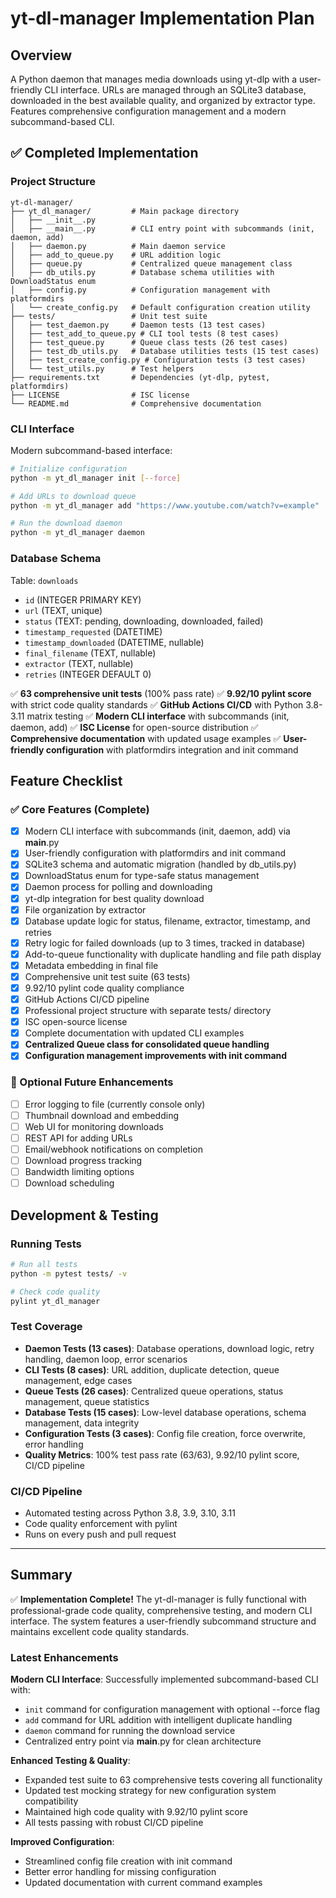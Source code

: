 # yt-dl-manager Implementation Plan

## Overview
A Python daemon that manages media downloads using yt-dlp with a user-friendly CLI interface. URLs are managed through an SQLite3 database, downloaded in the best available quality, and organized by extractor type. Features comprehensive configuration management and a modern subcommand-based CLI.

## ✅ Completed Implementation

### Project Structure
```
yt-dl-manager/
├── yt_dl_manager/         # Main package directory
│   ├── __init__.py
│   ├── __main__.py        # CLI entry point with subcommands (init, daemon, add)
│   ├── daemon.py          # Main daemon service
│   ├── add_to_queue.py    # URL addition logic
│   ├── queue.py           # Centralized queue management class
│   ├── db_utils.py        # Database schema utilities with DownloadStatus enum
│   ├── config.py          # Configuration management with platformdirs
│   └── create_config.py   # Default configuration creation utility
├── tests/                 # Unit test suite
│   ├── test_daemon.py     # Daemon tests (13 test cases)
│   ├── test_add_to_queue.py # CLI tool tests (8 test cases)
│   ├── test_queue.py      # Queue class tests (26 test cases)
│   ├── test_db_utils.py   # Database utilities tests (15 test cases)
│   ├── test_create_config.py # Configuration tests (3 test cases)
│   └── test_utils.py      # Test helpers
├── requirements.txt       # Dependencies (yt-dlp, pytest, platformdirs)
├── LICENSE                # ISC license
└── README.md              # Comprehensive documentation
```

### CLI Interface
Modern subcommand-based interface:
```bash
# Initialize configuration
python -m yt_dl_manager init [--force]

# Add URLs to download queue
python -m yt_dl_manager add "https://www.youtube.com/watch?v=example"

# Run the download daemon
python -m yt_dl_manager daemon
```

### Database Schema
Table: `downloads`
- `id` (INTEGER PRIMARY KEY)
- `url` (TEXT, unique)
- `status` (TEXT: pending, downloading, downloaded, failed)
- `timestamp_requested` (DATETIME)
- `timestamp_downloaded` (DATETIME, nullable)
- `final_filename` (TEXT, nullable)
- `extractor` (TEXT, nullable)
- `retries` (INTEGER DEFAULT 0)

✅ **63 comprehensive unit tests** (100% pass rate)
✅ **9.92/10 pylint score** with strict code quality standards
✅ **GitHub Actions CI/CD** with Python 3.8-3.11 matrix testing
✅ **Modern CLI interface** with subcommands (init, daemon, add)
✅ **ISC License** for open-source distribution
✅ **Comprehensive documentation** with updated usage examples
✅ **User-friendly configuration** with platformdirs integration and init command

## Feature Checklist

### ✅ Core Features (Complete)
- [x] Modern CLI interface with subcommands (init, daemon, add) via __main__.py
- [x] User-friendly configuration with platformdirs and init command
- [x] SQLite3 schema and automatic migration (handled by db_utils.py)
- [x] DownloadStatus enum for type-safe status management
- [x] Daemon process for polling and downloading
- [x] yt-dlp integration for best quality download
- [x] File organization by extractor
- [x] Database update logic for status, filename, extractor, timestamp, and retries
- [x] Retry logic for failed downloads (up to 3 times, tracked in database)
- [x] Add-to-queue functionality with duplicate handling and file path display
- [x] Metadata embedding in final file
- [x] Comprehensive unit test suite (63 tests)
- [x] 9.92/10 pylint code quality compliance
- [x] GitHub Actions CI/CD pipeline
- [x] Professional project structure with separate tests/ directory
- [x] ISC open-source license
- [x] Complete documentation with updated CLI examples
- [x] **Centralized Queue class for consolidated queue handling**
- [x] **Configuration management improvements with init command**

### 🔮 Optional Future Enhancements
- [ ] Error logging to file (currently console only)
- [ ] Thumbnail download and embedding
- [ ] Web UI for monitoring downloads
- [ ] REST API for adding URLs
- [ ] Email/webhook notifications on completion
- [ ] Download progress tracking
- [ ] Bandwidth limiting options
- [ ] Download scheduling

## Development & Testing

### Running Tests
```bash
# Run all tests
python -m pytest tests/ -v

# Check code quality
pylint yt_dl_manager
```

### Test Coverage
- **Daemon Tests (13 cases)**: Database operations, download logic, retry handling, daemon loop, error scenarios
- **CLI Tests (8 cases)**: URL addition, duplicate detection, queue management, edge cases
- **Queue Tests (26 cases)**: Centralized queue operations, status management, queue statistics
- **Database Tests (15 cases)**: Low-level database operations, schema management, data integrity
- **Configuration Tests (3 cases)**: Config file creation, force overwrite, error handling
- **Quality Metrics**: 100% test pass rate (63/63), 9.92/10 pylint score, CI/CD pipeline

### CI/CD Pipeline
- Automated testing across Python 3.8, 3.9, 3.10, 3.11
- Code quality enforcement with pylint
- Runs on every push and pull request

---

## Summary
✅ **Implementation Complete!** The yt-dl-manager is fully functional with professional-grade code quality, comprehensive testing, and modern CLI interface. The system features a user-friendly subcommand structure and maintains excellent code quality standards.

### Latest Enhancements
**Modern CLI Interface**: Successfully implemented subcommand-based CLI with:
- `init` command for configuration management with optional --force flag
- `add` command for URL addition with intelligent duplicate handling
- `daemon` command for running the download service
- Centralized entry point via __main__.py for clean architecture

**Enhanced Testing & Quality**: 
- Expanded test suite to 63 comprehensive tests covering all functionality
- Updated test mocking strategy for new configuration system compatibility
- Maintained high code quality with 9.92/10 pylint score
- All tests passing with robust CI/CD pipeline

**Improved Configuration**: 
- Streamlined config file creation with init command
- Better error handling for missing configuration
- Updated documentation with current command examples
